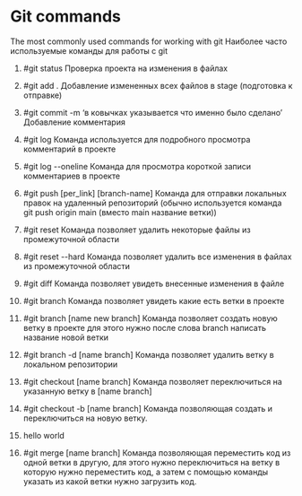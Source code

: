 # Git commands

The most commonly used commands for working with git
Наиболее часто используемые команды для работы с git

1. #git status
Проверка проекта на изменения в файлах

2. #git add . 
Добавление измененных всех файлов в stage (подготовка к отправке)

3. #git commit -m ‘в ковычках указывается что именно было сделано’
Добавление комментария 

4. #git log
Команда используется для подробного просмотра комментарий в проекте

5. #git log --oneline
Команда для просмотра короткой записи комментариев в проекте

6. #git push [per_link] [branch-name]
Команда для отправки локальных правок на удаленный репозиторий (обычно используется команда git push origin main (вместо main название ветки))

7. #git reset
Команда позволяет удалить некоторые файлы из промежуточной области

8. #git reset --hard
Команда позволяет удалить все изменения в файлах из промежуточной области

9. #git diff
Команда позволяет увидеть внесенные изменения в файле

10. #git branch
Команда позволяет увидеть какие есть ветки в проекте

11. #git branch [name new branch]
Команда позволяет создать новую ветку в проекте для этого нужно после слова branch написать название новой ветки

12. #git branch -d [name branch]
Команда позволяет удалить ветку в локальном репозитории

13. #git checkout [name branch]
Команда позволяет переключиться на указанную ветку в [name branch]

14. #git checkout -b [name branch]
Команда позволяющая создать и переключиться на новую ветку.

15. hello world

16. #git merge [name branch]
Команда позволяющая переместить код из одной ветки в другую, для этого нужно переключиться на ветку в которую нужно переместить код, а затем с помощью команды указать из какой ветки нужно загрузить код.
